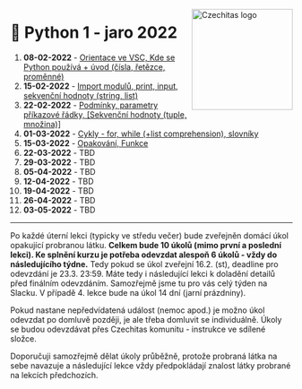 <a href="https://www.czechitas.cz/"><img align="right" src="https://cdn.myshoptet.com/usr/www.shop-czechitas.cz/user/logos/logo.png" alt="Czechitas logo" width="180"/></a>

# 🐍 Python 1 - jaro 2022

1.  **08-02-2022** - [Orientace ve VSC, Kde se Python používá + úvod (čísla, řetězce, proměnné)](lesson_1)
2.  **15-02-2022** - [Import modulů, print, input, sekvenční hodnoty (string, list)](lesson_2)
3.  **22-02-2022** - [Podmínky, parametry příkazové řádky, [Sekvenční hodnoty (tuple, množina)]](lesson_3)
4.  **01-03-2022** - [Cykly - for, while (+list comprehension), slovníky](lesson_4)
5.  **15-03-2022** - [Opakování, Funkce](lesson_5)
6.  **22-03-2022** - TBD
7.  **29-03-2022** - TBD
8.  **05-04-2022** - TBD
9.  **12-04-2022** - TBD
10. **19-04-2022** - TBD
11. **26-04-2022** - TBD
12. **03-05-2022** - TBD

---

Po každé úterní lekci (typicky ve středu večer) bude zveřejněn domácí úkol opakující probranou látku. **Celkem bude 10 úkolů (mimo první a poslední lekci). Ke splnění kurzu je potřeba odevzdat alespoň 6 úkolů - vždy do následujícího týdne.** Tedy pokud se úkol zveřejní 16.2. (st), deadline pro odevzdání je 23.3. 23:59. Máte tedy i následující lekci k doladění detailů před finálním odevzdáním. Samozřejmě jsme tu pro vás celý týden na Slacku. V případě 4. lekce bude na úkol 14 dní (jarní prázdniny).

Pokud nastane nepředvídatená událost (nemoc apod.) je možno úkol odevzdat po domluvě později, je ale třeba domluvit se individuálně. Úkoly se budou odevzdávat přes Czechitas komunitu - instrukce ve sdílené složce.

Doporučuji samozřejmě dělat úkoly průběžně, protože probraná látka na sebe navazuje a následující lekce vždy předpokládají znalost látky probrané na lekcích předchozích.
